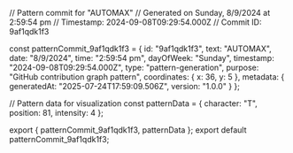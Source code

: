 // Pattern commit for "AUTOMAX"
// Generated on Sunday, 8/9/2024 at 2:59:54 pm
// Timestamp: 2024-09-08T09:29:54.000Z
// Commit ID: 9af1qdk1f3

const patternCommit_9af1qdk1f3 = {
  id: "9af1qdk1f3",
  text: "AUTOMAX",
  date: "8/9/2024",
  time: "2:59:54 pm",
  dayOfWeek: "Sunday",
  timestamp: "2024-09-08T09:29:54.000Z",
  type: "pattern-generation",
  purpose: "GitHub contribution graph pattern",
  coordinates: {
    x: 36,
    y: 5
  },
  metadata: {
    generatedAt: "2025-07-24T17:59:09.506Z",
    version: "1.0.0"
  }
};

// Pattern data for visualization
const patternData = {
  character: "T",
  position: 81,
  intensity: 4
};

export { patternCommit_9af1qdk1f3, patternData };
export default patternCommit_9af1qdk1f3;
